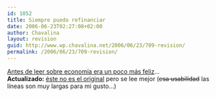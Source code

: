 ```yaml
---
id: 1052
title: Siempre puedo refinanciar
date: 2006-06-23T02:27:08+02:00
author: Chavalina
layout: revision
guid: http://www.wp.chavalina.net/2006/06/23/709-revision/
permalink: /2006/06/23/709-revision/
---
```

<a href="http://www.albertonoguera.com/2006/05/siempre-puedo-refinanciar.html" target="_blank">Antes de leer sobre econom&iacute;a era un poco m&aacute;s feliz</a>&#8230;  
**Actualizado:** <a href="http://macromundo.blogspot.com/2006/05/la-historia-de-pepito.html" target="_blank">&eacute;ste no es el original</a> pero se lee mejor (<s>esa usabilidad</s> las l&iacute;neas son muy largas para mi gusto&#8230;)